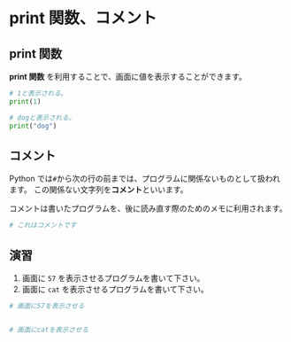 # print 関数、コメント

## print 関数

**print 関数** を利用することで、画面に値を表示することができます。

```py
# 1と表示される。
print(1)

# dogと表示される。
print("dog")
```

## コメント

Python では`#`から次の行の前までは、プログラムに関係ないものとして扱われます。
この関係ない文字列を**コメント**といいます。

コメントは書いたプログラムを、後に読み直す際のためのメモに利用されます。

```py
# これはコメントです
```

## 演習

1. 画面に `57` を表示させるプログラムを書いて下さい。
2. 画面に `cat` を表示させるプログラムを書いて下さい。

```py
# 画面に57を表示させる


# 画面にcatを表示させる

```
